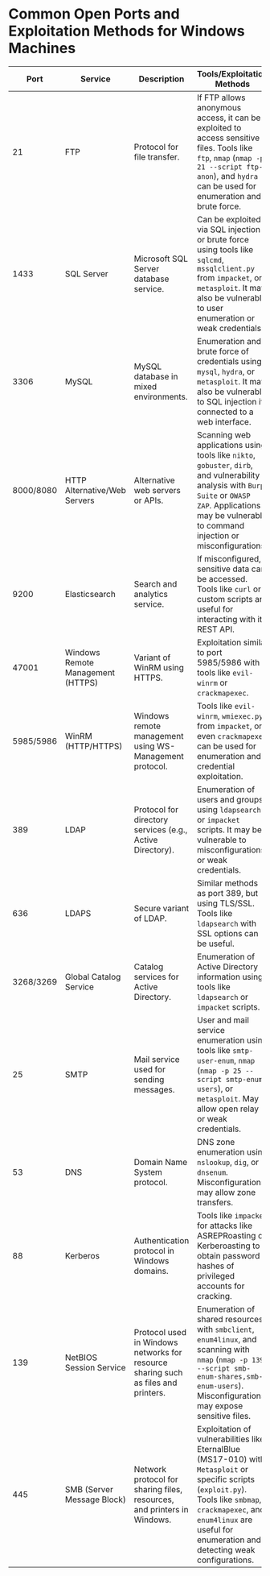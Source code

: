 # Common Open Ports and Exploitation Methods for Windows Machines

| **Port** | **Service**                     | **Description**                                                                                          | **Tools/Exploitation Methods**                                                                                                                                                                                                 |
|----------|---------------------------------|----------------------------------------------------------------------------------------------------------|------------------------------------------------------------------------------------------------------------------------------------------------------------------------------------------|
| 21       | FTP                             | Protocol for file transfer.                                                                             | If FTP allows anonymous access, it can be exploited to access sensitive files. Tools like `ftp`, `nmap` (`nmap -p 21 --script ftp-anon`), and `hydra` can be used for enumeration and brute force.                               |
| 1433     | SQL Server                      | Microsoft SQL Server database service.                                                                  | Can be exploited via SQL injection or brute force using tools like `sqlcmd`, `mssqlclient.py` from `impacket`, or `metasploit`. It may also be vulnerable to user enumeration or weak credentials.                             |
| 3306     | MySQL                           | MySQL database in mixed environments.                                                                   | Enumeration and brute force of credentials using `mysql`, `hydra`, or `metasploit`. It may also be vulnerable to SQL injection if connected to a web interface.                                                               |
| 8000/8080| HTTP Alternative/Web Servers     | Alternative web servers or APIs.                                                                       | Scanning web applications using tools like `nikto`, `gobuster`, `dirb`, and vulnerability analysis with `Burp Suite` or `OWASP ZAP`. Applications may be vulnerable to command injection or misconfigurations.                  |
| 9200     | Elasticsearch                   | Search and analytics service.                                                                          | If misconfigured, sensitive data can be accessed. Tools like `curl` or custom scripts are useful for interacting with its REST API.                                                                                            |
| 47001    | Windows Remote Management (HTTPS)| Variant of WinRM using HTTPS.                                                                          | Exploitation similar to port 5985/5986 with tools like `evil-winrm` or `crackmapexec`.                                                                                                  |
| 5985/5986| WinRM (HTTP/HTTPS)              | Windows remote management using WS-Management protocol.                                                | Tools like `evil-winrm`, `wmiexec.py` from `impacket`, or even `crackmapexec` can be used for enumeration and credential exploitation.                                                  |
| 389      | LDAP                            | Protocol for directory services (e.g., Active Directory).                                               | Enumeration of users and groups using `ldapsearch` or `impacket` scripts. It may be vulnerable to misconfigurations or weak credentials.                                                |
| 636      | LDAPS                           | Secure variant of LDAP.                                                                                | Similar methods as port 389, but using TLS/SSL. Tools like `ldapsearch` with SSL options can be useful.                                                                                  |
| 3268/3269| Global Catalog Service          | Catalog services for Active Directory.                                                                 | Enumeration of Active Directory information using tools like `ldapsearch` or `impacket` scripts.                                                                                        |
| 25       | SMTP                            | Mail service used for sending messages.                                                                | User and mail service enumeration using tools like `smtp-user-enum`, `nmap` (`nmap -p 25 --script smtp-enum-users`), or `metasploit`. May allow open relay or weak credentials.          |
| 53       | DNS                             | Domain Name System protocol.                                                                           | DNS zone enumeration using `nslookup`, `dig`, or `dnsenum`. Misconfigurations may allow zone transfers.                                                                                 |
| 88       | Kerberos                        | Authentication protocol in Windows domains.                                                            | Tools like `impacket` for attacks like ASREPRoasting or Kerberoasting to obtain password hashes of privileged accounts for cracking.                                                   |
| 139      | NetBIOS Session Service         | Protocol used in Windows networks for resource sharing such as files and printers.                      | Enumeration of shared resources with `smbclient`, `enum4linux`, and scanning with `nmap` (`nmap -p 139 --script smb-enum-shares,smb-enum-users`). Misconfigurations may expose sensitive files. |
| 445      | SMB (Server Message Block)      | Network protocol for sharing files, resources, and printers in Windows.                                | Exploitation of vulnerabilities like EternalBlue (MS17-010) with `Metasploit` or specific scripts (`exploit.py`). Tools like `smbmap`, `crackmapexec`, and `enum4linux` are useful for enumeration and detecting weak configurations. |
